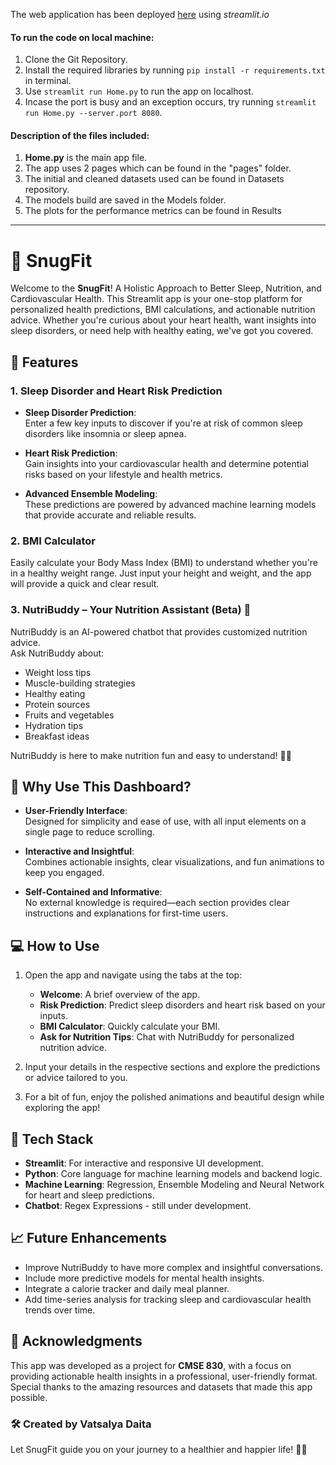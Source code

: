 The web application has been deployed [here](https://cmse830-snugfit.streamlit.app/) using *streamlit.io*

#### To run the code on local machine:
1. Clone the Git Repository.
2. Install the required libraries by running `pip install -r requirements.txt` in terminal.
3. Use `streamlit run Home.py` to run the app on localhost.
4. Incase the port is busy and an exception occurs, try running `streamlit run Home.py --server.port 8080`.

#### Description of the files included:
1. **Home.py** is the main app file.
2. The app uses 2 pages which can be found in the "pages" folder.
3. The initial and cleaned datasets used can be found in Datasets repository.
4. The models build are saved in the Models folder.
5. The plots for the performance metrics can be found in Results

---
# 🌟 SnugFit  

Welcome to the **SnugFit**! A Holistic Approach to Better Sleep, Nutrition, and Cardiovascular Health. This Streamlit app is your one-stop platform for personalized health predictions, BMI calculations, and actionable nutrition advice. Whether you're curious about your heart health, want insights into sleep disorders, or need help with healthy eating, we've got you covered.


## 🎯 Features

### 1. Sleep Disorder and Heart Risk Prediction
- **Sleep Disorder Prediction**:  
  Enter a few key inputs to discover if you're at risk of common sleep disorders like insomnia or sleep apnea.
  
- **Heart Risk Prediction**:  
  Gain insights into your cardiovascular health and determine potential risks based on your lifestyle and health metrics.

- **Advanced Ensemble Modeling**:  
  These predictions are powered by advanced machine learning models that provide accurate and reliable results.



### 2. BMI Calculator
Easily calculate your Body Mass Index (BMI) to understand whether you're in a healthy weight range. Just input your height and weight, and the app will provide a quick and clear result.


### 3. NutriBuddy – Your Nutrition Assistant (Beta) 🥗  
NutriBuddy is an AI-powered chatbot that provides customized nutrition advice.  
Ask NutriBuddy about:
- Weight loss tips
- Muscle-building strategies
- Healthy eating
- Protein sources
- Fruits and vegetables
- Hydration tips
- Breakfast ideas

NutriBuddy is here to make nutrition fun and easy to understand! 🤖✨  


## 🌈 Why Use This Dashboard?
- **User-Friendly Interface**:  
  Designed for simplicity and ease of use, with all input elements on a single page to reduce scrolling.  
   
- **Interactive and Insightful**:  
  Combines actionable insights, clear visualizations, and fun animations to keep you engaged.  
   
- **Self-Contained and Informative**:  
  No external knowledge is required—each section provides clear instructions and explanations for first-time users.



## 💻 How to Use
1. Open the app and navigate using the tabs at the top:  
   - **Welcome**: A brief overview of the app.  
   - **Risk Prediction**: Predict sleep disorders and heart risk based on your inputs.  
   - **BMI Calculator**: Quickly calculate your BMI.  
   - **Ask for Nutrition Tips**: Chat with NutriBuddy for personalized nutrition advice.  

2. Input your details in the respective sections and explore the predictions or advice tailored to you.

3. For a bit of fun, enjoy the polished animations and beautiful design while exploring the app!



## 🚀 Tech Stack
- **Streamlit**: For interactive and responsive UI development.  
- **Python**: Core language for machine learning models and backend logic.  
- **Machine Learning**: Regression, Ensemble Modeling and Neural Network for heart and sleep predictions.  
- **Chatbot**: Regex Expressions - still under development.


## 📈 Future Enhancements
- Improve NutriBuddy to have more complex and insightful conversations.
- Include more predictive models for mental health insights.  
- Integrate a calorie tracker and daily meal planner.  
- Add time-series analysis for tracking sleep and cardiovascular health trends over time.



## 🙌 Acknowledgments
This app was developed as a project for **CMSE 830**, with a focus on providing actionable health insights in a professional, user-friendly format. Special thanks to the amazing resources and datasets that made this app possible.


### 🛠️ **Created by Vatsalya Daita**  
Let SnugFit guide you on your journey to a healthier and happier life! 🌱✨ 
